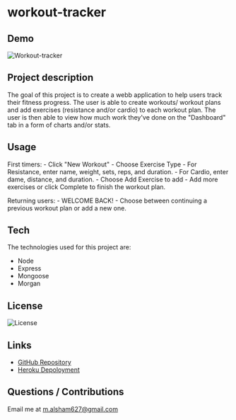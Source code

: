 # workout-tracker

## Demo
![Workout-tracker](https://user-images.githubusercontent.com/73148818/103862494-72601b80-507c-11eb-9dc8-bfc9cb857471.gif)

## Project description
The goal of this project is to create a webb application to help users track their fitness progress. The user is able to create workouts/ workout plans and add exercises (resistance and/or cardio) to each workout plan. The user is then able to view how much work they've done on the "Dashboard" tab in a form of charts and/or stats.

## Usage
First timers: 
    - Click "New Workout"
    - Choose Exercise Type
    - For Resistance, enter name, weight, sets, reps, and duration.
    - For Cardio, enter dame, distance, and duration.
    - Choose Add Exercise to add 
    - Add more exercises or click Complete to finish the workout plan.

Returning users:
    - WELCOME BACK!
    - Choose between continuing a previous workout plan or add a new one.

## Tech
The technologies used for this project are:
- Node
- Express
- Mongoose
- Morgan

## License 
 ![License](https://img.shields.io/static/v1?label=License&message=MIT&color=9cf)

## Links
- [GitHub Repository](https://github.com/Malsham3/workout-tracker)
- [Heroku Depoloyment](https://floating-lake-00259.herokuapp.com)

## Questions / Contributions
Email me at m.alsham627@gmail.com